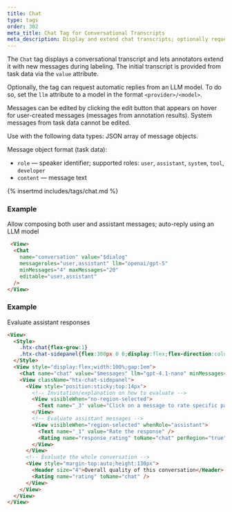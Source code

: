 ```yaml
---
title: Chat
type: tags
order: 302
meta_title: Chat Tag for Conversational Transcripts
meta_description: Display and extend chat transcripts; optionally request assistant replies from an LLM. Supports message editing controls and min/max limits.
---
```


The `Chat` tag displays a conversational transcript and lets annotators
extend it with new messages during labeling. The initial transcript is
provided from task data via the `value` attribute.

Optionally, the tag can request automatic replies from an LLM model. To do so,
set the `llm` attribute to a model in the format `<provider>/<model>`.

Messages can be edited by clicking the edit button that appears on hover for
user-created messages (messages from annotation results). System messages from
task data cannot be edited.

Use with the following data types: JSON array of message objects.

Message object format (task data):
- `role`    — speaker identifier; supported roles: `user`, `assistant`, `system`, `tool`, `developer`
- `content` — message text

{% insertmd includes/tags/chat.md %}

### Example

Allow composing both user and assistant messages; auto-reply using an LLM model

```html
 <View>
  <Chat
    name="conversation" value="$dialog"
    messageroles="user,assistant" llm="openai/gpt-5"
    minMessages="4" maxMessages="20"
    editable="user,assistant"
  />
</View>
```
### Example

Evaluate assistant responses

```html
<View>
  <Style>
    .htx-chat{flex-grow:1}
    .htx-chat-sidepanel{flex:300px 0 0;display:flex;flex-direction:column;border-left:2px solid #ccc;padding-left:16px}
  </Style>
  <View style="display:flex;width:100%;gap:1em">
    <Chat name="chat" value="$messages" llm="gpt-4.1-nano" minMessages="4" maxMessages="10" />
    <View className="htx-chat-sidepanel">
      <View style="position:sticky;top:14px">
        <!-- Invitation/explanation on how to evaluate -->
        <View visibleWhen="no-region-selected">
          <Text name="_3" value="Click on a message to rate specific parts of the conversation"/>
        </View>
        <!-- Evaluate assistant messages -->
        <View visibleWhen="region-selected" whenRole="assistant">
          <Text name="_1" value="Rate the response" />
          <Rating name="response_rating" toName="chat" perRegion="true" />
        </View>
      </View>
      <!-- Evaluate the whole conversation -->
      <View style="margin-top:auto;height:130px">
        <Header size="4">Overall quality of this conversation</Header>
        <Rating name="rating" toName="chat" />
      </View>
    </View>
  </View>
</View>
```
